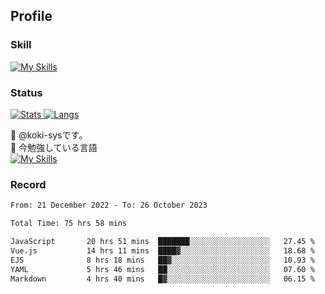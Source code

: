 ## Profile
### Skill
[![My Skills](https://skillicons.dev/icons?i=html,css,javascript,php,java,nodejs,react,bootstrap,docker,laravel,git,github,githubactions,materialui&theme=dark)](https://skillicons.dev)<br>
### Status
[![Stats](https://github-readme-stats.vercel.app/api?username=koki-sys&count_private=true&show_icons=true)
![Langs](https://github-readme-stats.vercel.app/api/top-langs/?username=koki-sys&layout=compact)](https://github.com/koki-sys)

👋 @koki-sysです。<br/>
🌱 今勉強している言語<br/>
[![My Skills](https://skillicons.dev/icons?i=typescript,react,golang&theme=dark)](https://skillicons.dev)


<!---
koki-sys/koki-sys is a ✨ special ✨ repository because its `README.md` (this file) appears on your GitHub profile.
You can click the Preview link to take a look at your changes.
--->

### Record
<!--START_SECTION:waka-->

```txt
From: 21 December 2022 - To: 26 October 2023

Total Time: 75 hrs 58 mins

JavaScript       20 hrs 51 mins  ███████░░░░░░░░░░░░░░░░░░   27.45 %
Vue.js           14 hrs 11 mins  ████▓░░░░░░░░░░░░░░░░░░░░   18.68 %
EJS              8 hrs 18 mins   ██▓░░░░░░░░░░░░░░░░░░░░░░   10.93 %
YAML             5 hrs 46 mins   ██░░░░░░░░░░░░░░░░░░░░░░░   07.60 %
Markdown         4 hrs 40 mins   █▓░░░░░░░░░░░░░░░░░░░░░░░   06.15 %
```

<!--END_SECTION:waka-->
